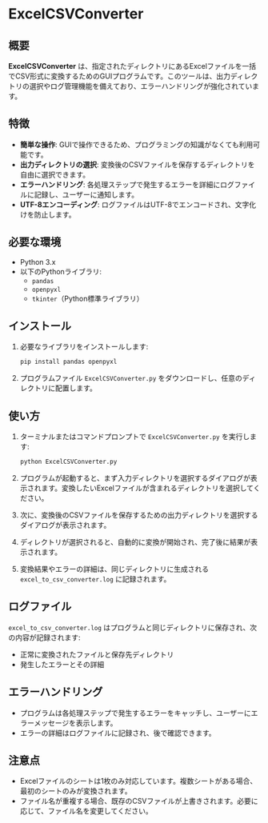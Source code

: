 # ExcelCSVConverter

## 概要

**ExcelCSVConverter** は、指定されたディレクトリにあるExcelファイルを一括でCSV形式に変換するためのGUIプログラムです。このツールは、出力ディレクトリの選択やログ管理機能を備えており、エラーハンドリングが強化されています。

## 特徴

- **簡単な操作**: GUIで操作できるため、プログラミングの知識がなくても利用可能です。
- **出力ディレクトリの選択**: 変換後のCSVファイルを保存するディレクトリを自由に選択できます。
- **エラーハンドリング**: 各処理ステップで発生するエラーを詳細にログファイルに記録し、ユーザーに通知します。
- **UTF-8エンコーディング**: ログファイルはUTF-8でエンコードされ、文字化けを防止します。

## 必要な環境

- Python 3.x
- 以下のPythonライブラリ:
  - `pandas`
  - `openpyxl`
  - `tkinter`（Python標準ライブラリ）

## インストール

1. 必要なライブラリをインストールします:

   ```bash
   pip install pandas openpyxl
   ```

2. プログラムファイル `ExcelCSVConverter.py` をダウンロードし、任意のディレクトリに配置します。

## 使い方

1. ターミナルまたはコマンドプロンプトで `ExcelCSVConverter.py` を実行します:

   ```bash
   python ExcelCSVConverter.py
   ```

2. プログラムが起動すると、まず入力ディレクトリを選択するダイアログが表示されます。変換したいExcelファイルが含まれるディレクトリを選択してください。

3. 次に、変換後のCSVファイルを保存するための出力ディレクトリを選択するダイアログが表示されます。

4. ディレクトリが選択されると、自動的に変換が開始され、完了後に結果が表示されます。

5. 変換結果やエラーの詳細は、同じディレクトリに生成される `excel_to_csv_converter.log` に記録されます。

## ログファイル

`excel_to_csv_converter.log` はプログラムと同じディレクトリに保存され、次の内容が記録されます:

- 正常に変換されたファイルと保存先ディレクトリ
- 発生したエラーとその詳細

## エラーハンドリング

- プログラムは各処理ステップで発生するエラーをキャッチし、ユーザーにエラーメッセージを表示します。
- エラーの詳細はログファイルに記録され、後で確認できます。

## 注意点

- Excelファイルのシートは1枚のみ対応しています。複数シートがある場合、最初のシートのみが変換されます。
- ファイル名が重複する場合、既存のCSVファイルが上書きされます。必要に応じて、ファイル名を変更してください。